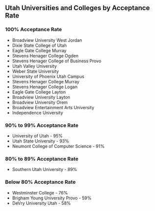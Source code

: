 ## Utah Universities and Colleges by Acceptance Rate

### 100% Acceptance Rate
- Broadview University West Jordan
- Dixie State College of Utah
- Eagle Gate College Murray
- Stevens Henager College Ogden
- Stevens Henager College of Business Provo
- Utah Valley University
- Weber State University
- University of Phoenix Utah Campus
- Stevens Henager College Murray
- Stevens Henager College Logan
- Eagle Gate College Layton
- Broadview University Layton
- Broadview University Orem
- Broadview Entertainment Arts University
- Independence University

### 90% to 99% Acceptance Rate
- University of Utah - 95%
- Utah State University - 93%
- Neumont College of Computer Science - 91%

### 80% to 89% Acceptance Rate
- Southern Utah University - 89%

### Below 80% Acceptance Rate
- Westminster College - 76%
- Brigham Young University Provo - 59%
- DeVry University Utah - 58%
